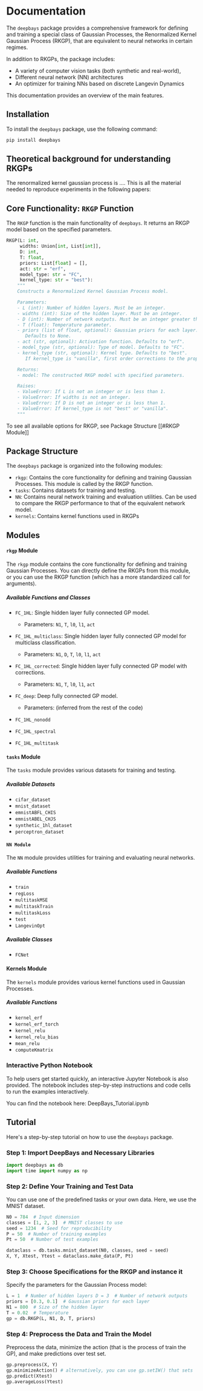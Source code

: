 # Documentation
The `deepbays` package provides a comprehensive framework for defining and training a special class of Gaussian Processes, the Renormalized Kernel Gaussian Process (RKGP), that are equivalent to neural networks in certain regimes. 

In addition to RKGPs, the package includes:
- A variety of computer vision tasks (both synthetic and real-world),
- Different neural network (NN) architectures 
- An optimizer for training NNs based on discrete Langevin Dynamics

This documentation provides an overview of the main features. 
## Installation
To install the `deepbays` package, use the following command:
```bash
pip install deepbays
```
## Theoretical background for understanding RKGPs
The renormalized kernel gaussian process is ....
This is all the material needed to reproduce experiments in the following papers: 
## Core Functionality: `RKGP` Function
The `RKGP` function is the main functionality of `deepbays`. It returns an RKGP model based on the specified parameters.
```python
RKGP(L: int, 
	 widths: Union[int, List[int]], 
	 D: int, 
	 T: float, 
	 priors: List[float] = [], 
	 act: str = "erf", 
	 model_type: str = "FC", 
	 kernel_type: str = "best"):
    """
    Constructs a Renormalized Kernel Gaussian Process model.

    Parameters:
    - L (int): Number of hidden layers. Must be an integer.
    - widths (int): Size of the hidden layer. Must be an integer.
    - D (int): Number of network outputs. Must be an integer greater than 0.
    - T (float): Temperature parameter.
    - priors (list of float, optional): Gaussian priors for each layer. 
       Defaults to None.
    - act (str, optional): Activation function. Defaults to "erf".
    - model_type (str, optional): Type of model. Defaults to "FC".
    - kernel_type (str, optional): Kernel type. Defaults to "best". 
       If kernel_type is "vanilla", first order corrections to the proportional limit will not be computed. 

    Returns:
    - model: The constructed RKGP model with specified parameters.

    Raises:
    - ValueError: If L is not an integer or is less than 1.
    - ValueError: If widths is not an integer.
    - ValueError: If D is not an integer or is less than 1.
    - ValueError: If kernel_type is not "best" or "vanilla". 
    """
```
To see all available options for RKGP, see Package Structure [[#RKGP Module]]
## Package Structure
The `deepbays` package is organized into the following modules:
- `rkgp`: Contains the core functionality for defining and training Gaussian Processes. This module is called by the RKGP function. 
- `tasks`: Contains datasets for training and testing.
- `NN`: Contains neural network training and evaluation utilities. Can be used to compare the RKGP performance to that of the equivalent network model.
- `kernels`: Contains kernel functions used in RKGPs

## Modules
#### `rkgp` Module
The `rkgp` module contains the core functionality for defining and training Gaussian Processes. You can directly define the RKGPs from this module, or you can use the RKGP function (which has a more standardized call for arguments). 
##### Available Functions and Classes
- `FC_1HL`: Single hidden layer fully connected GP model.
    - Parameters: `N1`, `T`, `l0`, `l1`, `act`
- `FC_1HL_multiclass`: Single hidden layer fully connected GP model for multiclass classification.
    - Parameters: `N1`, `D`, `T`, `l0`, `l1`, `act`
- `FC_1HL_corrected`: Single hidden layer fully connected GP model with corrections.
    - Parameters: `N1`, `T`, `l0`, `l1`, `act`
- `FC_deep`: Deep fully connected GP model.
    - Parameters: (inferred from the rest of the code)
- `FC_1HL_nonodd`

- `FC_1HL_spectral`

- `FC_1HL_multitask`
#### `tasks` Module
The `tasks` module provides various datasets for training and testing.
##### Available Datasets
- `cifar_dataset`
- `mnist_dataset`
- `emnistABFL_CHIS`
- `emnistABEL_CHJS`
- `synthetic_1hl_dataset`
- `perceptron_dataset`
#### `NN Module`
The `NN` module provides utilities for training and evaluating neural networks.
##### Available Functions
- `train`
- `regLoss`
- `multitaskMSE`
- `multitaskTrain`
- `multitaskLoss`
- `test`
- `LangevinOpt`
##### Available Classes
- `FCNet`
#### Kernels Module
The `kernels` module provides various kernel functions used in Gaussian Processes.
##### Available Functions
- `kernel_erf`
- `kernel_erf_torch`
- `kernel_relu`
- `kernel_relu_bias`
- `mean_relu`
- `computeKmatrix`
### Interactive Python Notebook

To help users get started quickly, an interactive Jupyter Notebook is also provided. The notebook includes step-by-step instructions and code cells to run the examples interactively.

You can find the notebook here: DeepBays_Tutorial.ipynb

## Tutorial
Here's a step-by-step tutorial on how to use the `deepbays` package.
### Step 1: Import DeepBays and Necessary Libraries
```python
import deepbays as db 
import time import numpy as np
```
### Step 2: Define Your Training and Test Data
You can use one of the predefined tasks or your own data. Here, we use the MNIST dataset.
```python
N0 = 784  # Input dimension
classes = [1, 2, 3]  # MNIST classes to use
seed = 1234  # Seed for reproducibility
P = 50  # Number of training examples
Pt = 50  # Number of test examples

dataclass = db.tasks.mnist_dataset(N0, classes, seed = seed)
X, Y, Xtest, Ytest = dataclass.make_data(P, Pt)
```
### Step 3: Choose Specifications for the RKGP and instance it
Specify the parameters for the Gaussian Process model:
```python
L = 1  # Number of hidden layers D = 3  # Number of network outputs 
priors = [0.3, 0.1]  # Gaussian priors for each layer 
N1 = 800  # Size of the hidden layer 
T = 0.02  # Temperature  
gp = db.RKGP(L, N1, D, T, priors)
```
### Step 4: Preprocess the Data and Train the Model
Preprocess the data, minimize the action (that is the process of train the GP), and make predictions over test set.
```python
gp.preprocess(X, Y)
gp.minimizeAction() # alternatively, you can use gp.setIW() that sets
gp.predict(Xtest) 
gp.averageLoss(Ytest)
```  
